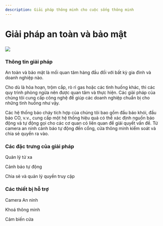 ```yaml
---
description: Giải pháp thông minh cho cuộc sống thông minh
---
```


# Giải pháp an toàn và bảo mật

### ![](<../.gitbook/assets/Safety-and-Security-Solution\_App (1).png>)

### Thông tin giải pháp

An toàn và bảo mật là mối quan tâm hàng đầu đối với bất kỳ gia đình và doanh nghiệp nào.&#x20;

Cho dù là hỏa hoạn, trộm cắp, rò rỉ gas hoặc các tình huống khác, thì các quy trình phòng ngừa nên được quan tâm và thực hiện. Các giải pháp của chúng tôi cung cấp công nghệ để giúp các doanh nghiệp chuẩn bị cho những tình huống như vậy.&#x20;

Các hệ thống báo cháy tích hợp của chúng tôi bao gồm đầu báo khói, đầu báo CO, v.v., cung cấp một hệ thống hiệu quả có thể xác định nguồn báo động và tự động gọi cho các cơ quan có liên quan để giải quyết vấn đề. Từ camera an ninh cảnh báo tự động đến cổng, cửa thông minh kiểm soát và chia sẻ quyền ra vào.&#x20;

### Các đặc trưng của giải pháp

Quản lý từ xa

Cảnh báo tự động

Chia sẻ và quản lý quyền truy cập

### Các thiết bị hỗ trợ

Camera An ninh

Khoá thông minh

Cảm biến cửa





